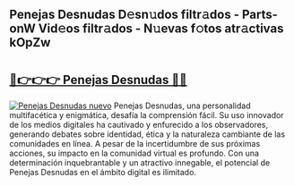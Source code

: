 ## Penejas Desnudas D𝚎sn𝚞dos filtr𝚊dos - Parts-onW Vid𝚎os filtr𝚊dos - N𝚞evas f𝚘tos atr𝚊ctivas kOpZw

# <h2><a href="http://mb5gkt.tromn.icu/?c=Penejas+Desnudas">🔗👉👉👉 Penejas Desnudas 🔗🔗</a></h2>

[![Penejas Desnudas nuevo](https://i.imgur.com/pEAQMta.gif)](http://mb5gkt.tromn.icu/?c=Penejas+Desnudas)
Penejas Desnudas, una personalidad multifacética y enigmática, desafía la comprensión fácil. Su uso innovador de los medios digitales ha cautivado y enfurecido a los observadores, generando debates sobre identidad, ética y la naturaleza cambiante de las comunidades en línea. A pesar de la incertidumbre de sus próximas acciones, su impacto en la comunidad virtual es profundo. Con una determinación inquebrantable y un atractivo innegable, el potencial de Penejas Desnudas en el ámbito digital es ilimitado.
